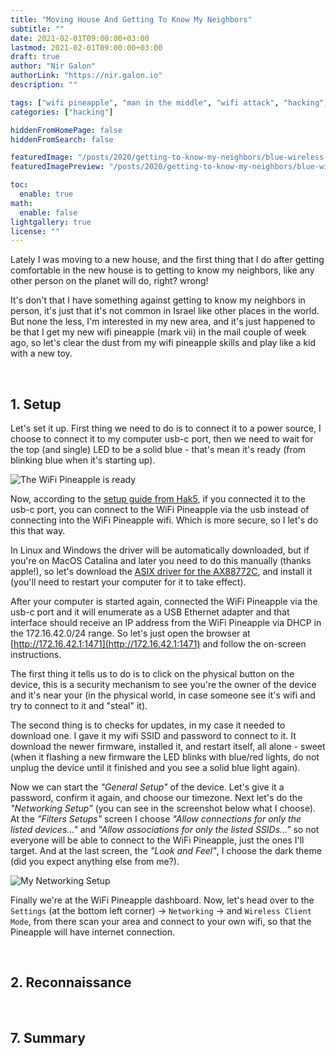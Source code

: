 ```yaml
---
title: "Moving House And Getting To Know My Neighbors"
subtitle: ""
date: 2021-02-01T09:00:00+03:00
lastmod: 2021-02-01T09:00:00+03:00
draft: true
author: "Nir Galon"
authorLink: "https://nir.galon.io"
description: ""

tags: ["wifi pineapple", "man in the middle", "wifi attack", "hacking", "white hat", "hak5"]
categories: ["hacking"]

hiddenFromHomePage: false
hiddenFromSearch: false

featuredImage: "/posts/2020/getting-to-know-my-neighbors/blue-wireless-connection.webp"
featuredImagePreview: "/posts/2020/getting-to-know-my-neighbors/blue-wireless-connection.webp"

toc:
  enable: true
math:
  enable: false
lightgallery: true
license: ""
---
```


Lately I was moving to a new house, and the first thing that I do after getting comfortable in the new house is to getting to know my neighbors, like any other person on the planet will do, right? wrong!

It's don't that I have something against getting to know my neighbors in person, it's just that it's not common in Israel like other places in the world. But none the less, I'm interested in my new area, and it's just happened to be that I get my new wifi pineapple (mark vii) in the mail couple of week ago, so let's clear the dust from my wifi pineapple skills and play like a kid with a new toy.

&nbsp;

## 1. Setup

Let's set it up. First thing we need to do is to connect it to a power source, I choose to connect it to my computer usb-c port, then we need to wait for the top (and single) LED to be a solid blue - that's mean it's ready (from blinking blue when it's starting up).

![The WiFi Pineapple is ready](/posts/2020/getting-to-know-my-neighbors/wifi-pineapple-ready-to-go.webp "The WiFi Pineapple is ready")

Now, according to the [setup guide from Hak5](https://docs.hak5.org/hc/en-us/articles/360053346334-Setup-Basics), if you connected it to the usb-c port, you can connect to the WiFi Pineapple via the usb instead of connecting into the WiFi Pineapple wifi. Which is more secure, so I let's do this that way.

In Linux and Windows the driver will be automatically downloaded, but if you're on MacOS Catalina and later you need to do this manually (thanks apple!), so let's download the [ASIX driver for the AX88772C](https://www.asix.com.tw/download.php?sub=driverdetail&PItemID=136), and install it (you'll need to restart your computer for it to take effect).

After your computer is started again, connected the WiFi Pineapple via the usb-c port and it will enumerate as a USB Ethernet adapter and that interface should receive an IP address from the WiFi Pineapple via DHCP in the 172.16.42.0/24 range. So let's just open the browser at [http://172.16.42.1:1471](http://172.16.42.1:1471) and follow the on-screen instructions.

The first thing it tells us to do is to click on the physical button on the device, this is a security mechanism to see you're the owner of the device and it's near your (in the physical world, in case someone see it's wifi and try to connect to it and "steal" it).

The second thing is to checks for updates, in my case it needed to download one. I gave it my wifi SSID and password to connect to it. It download the newer firmware, installed it, and restart itself, all alone - sweet (when it flashing a new firmware the LED blinks with blue/red lights, do not unplug the device until it finished and you see a solid blue light again).

Now we can start the _"General Setup"_ of the device. Let's give it a password, confirm it again, and choose our timezone. Next let's do the _"Networking Setup"_ (you can see in the screenshot below what I choose). At the _"Filters Setups"_ screen I choose _"Allow connections for only the listed devices..."_ and _"Allow associations for only the listed SSIDs..."_ so not everyone will be able to connect to the WiFi Pineapple, just the ones I'll target. And at the last screen, the _"Look and Feel"_, I choose the dark theme (did you expect anything else from me?).

![My Networking Setup](/posts/2020/getting-to-know-my-neighbors/wifi-pineapple-networking-setup.webp "My Networking Setup")

Finally we're at the WiFi Pineapple dashboard. Now, let's head over to the `Settings` (at the bottom left corner) -> `Networking` -> and `Wireless Client Mode`, from there scan your area and connect to your own wifi, so that the Pineapple will have internet connection.

&nbsp;

## 2. Reconnaissance

&nbsp;

## 7. Summary
